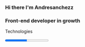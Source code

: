 ### Hi there I'm Andresanchezz
### Front-end developer in growth

Technologies 

<progress id="prog" value="50" max="100">Javascript</progress>
